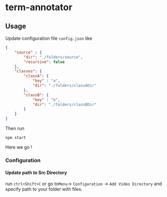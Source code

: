 # term-annotator

## Usage

Update configuration file `config.json` like
```json
{
	"source" : {
		"dir": "./folders/source",
		"recursive": false
	},
	"classes": {
		"classA": {
			"key" : "a",
			"dir": "./folders/classADir"
		},
		"classB": {
			"key" : "b",
			"dir": "./folders/classBDir"
		}
	}
}
```

Then run
```
npm start
```

Here we go !


### Configuration

#### Update path to Src Directory
run `ctrl+Shift+C` or go to`Menu`-> `Configuration` -> `Add Video Directory` and specify path to your folder with files. 
